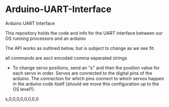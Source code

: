 Arduino-UART-Interface
======================

Arduino UART Interface


This repository holds the code and info for the UART interface between our OS running processors and an arduino

The API works as outlined below, but is subject to change as we see fit:

all commands are ascii encoded comma seperated strings

- To change servo positions, send an "s" and then the position value for each servo in order.  Servos are connected to the digital pins of the arduino.  The connection for which pins connect to which servos happen in the arduino code itself (should we move this configuration up to the OS level?).

s,0,0,0,0,0,0,0,0
